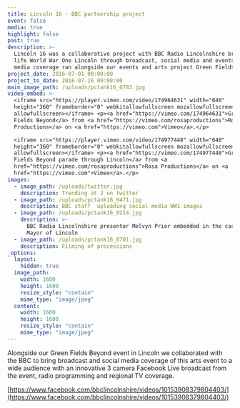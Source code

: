 ```yaml
---
title: Lincoln 16 - BBC partnership project
event: false
media: true
highlight: false
past: true
description: >-
  Lincoln 16 was a collaborative project with BBC Radio Lincolnshire bringing to
  life World War One Lincoln through broadcast, social media and events.  The
  media coverage ran alongside our events and arts project Green Fields Beyond
project_date: 2016-07-01 00:00:00
project_to_date: 2016-07-16 00:00:00
main_image_path: /uploads/pctank16_0783.jpg
video_embed: >-
  <iframe src="https://player.vimeo.com/video/174964631" width="640"
  height="360" frameborder="0" webkitallowfullscreen mozallowfullscreen
  allowfullscreen></iframe> <p><a href="https://vimeo.com/174964631">Green
  Fields Beyond</a> from <a href="https://vimeo.com/rosaproductions">Rosa
  Productions</a> on <a href="https://vimeo.com">Vimeo</a>.</p>

  <iframe src="https://player.vimeo.com/video/174977448" width="640"
  height="360" frameborder="0" webkitallowfullscreen mozallowfullscreen
  allowfullscreen></iframe> <p><a href="https://vimeo.com/174977448">Green
  Fields Beyond parade through Lincoln</a> from <a
  href="https://vimeo.com/rosaproductions">Rosa Productions</a> on <a
  href="https://vimeo.com">Vimeo</a>.</p>
images:
  - image_path: /uploads/twitter.jpg
    description: Trending at 2 on twitter
  - image_path: /uploads/pctank16_0471.jpg
    description: BBC staff  uploading social media WW1 images
  - image_path: /uploads/pctank16_0214.jpg
    description: >-
      BBC Radio Lincolnshire presenter Melvyn Prior embedded in the cast!  As
      Mayor of Lincoln
  - image_path: /uploads/pctank16_0701.jpg
    description: Filming of processions
_options:
  layout:
    hidden: true
  image_path:
    width: 1600
    height: 1600
    resize_style: "contain"
    mime_type: "image/jpeg"
  content:
    width: 1600
    height: 1600
    resize_style: "contain"
    mime_type: "image/jpeg"
---
```



Alongside our Green Fields Beyond event in Lincoln we collaborated with the BBC to bring broadcast and social media coverage of this arts event to a wide audience with an innovative 3 camera Facebook Live broadcast from the event, radio programming and regional TV coverage.

[https://www.facebook.com/bbclincolnshire/videos/10153908379804403/](https://www.facebook.com/bbclincolnshire/videos/10153908379804403/)